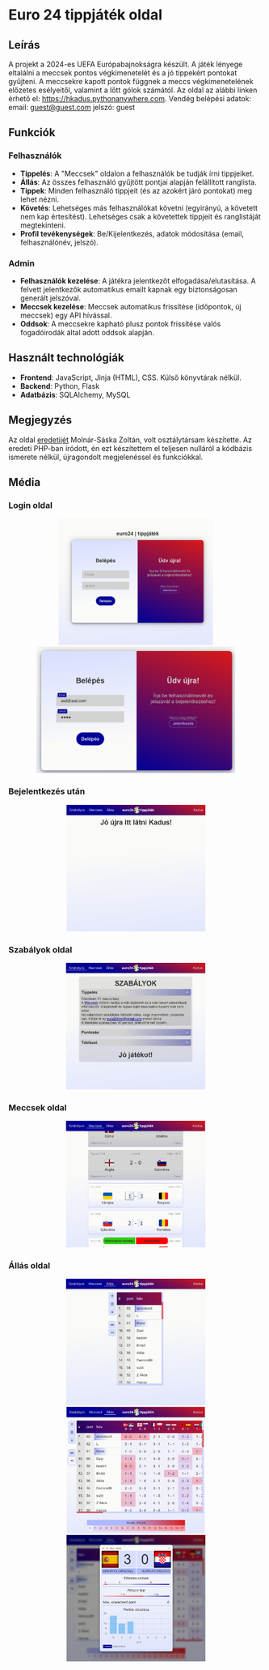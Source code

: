 
# Euro 24 tippjáték oldal
## Leírás

A projekt a 2024-es UEFA Európabajnokságra készült. A játék lényege eltalálni a meccsek pontos végkimenetelét és a jó tippekért pontokat gyűjteni.
A meccsekre kapott pontok függnek a meccs végkimenetelének előzetes esélyeitől, valamint a lőtt gólok számától.
Az oldal az alábbi linken érhető el: <https://hkadus.pythonanywhere.com>.
Vendég belépési adatok:
email: guest@guest.com
jelszó: guest

## Funkciók

### Felhasználók
- **Tippelés**: A "Meccsek" oldalon a felhasználók be tudják írni tippjeiket.
- **Állás**: Az összes felhasználó gyűjtött pontjai alapján felállított ranglista.
- **Tippek**: Minden felhasználó tippjeit (és az azokért járó pontokat) meg lehet nézni.
- **Követés**: Lehetséges más felhasználókat követni (egyirányú, a követett nem kap értesítést). Lehetséges csak a követettek tippjeit és ranglistáját megtekinteni.
- **Profil tevékenységek**: Be/Kijelentkezés, adatok módosítása (email, felhasználónév, jelszó).

### Admin
- **Felhasználók kezelése**: A játékra jelentkezőt elfogadása/elutasítása. A felvett jelentkezők automatikus emailt kapnak egy biztonságosan generált jelszóval.
- **Meccsek kezelése**: Meccsek automatikus frissítése (időpontok, új meccsek) egy API hívással.
- **Oddsok**: A meccsekre kapható plusz pontok frissítése valós fogadóirodák által adott oddsok alapján.

## Használt technológiák
- **Frontend**: JavaScript, Jinja (HTML), CSS. Külső könyvtárak nélkül.
- **Backend**: Python, Flask
- **Adatbázis**: SQLAlchemy, MySQL

## Megjegyzés
Az oldal [eredetijét](http://molnar-saska.hu/) Molnár-Sáska Zoltán, volt osztálytársam készítette. Az eredeti PHP-ban íródott, én ezt készítettem el teljesen nulláról a kódbázis ismerete nélkül, újragondolt megjelenéssel és funkciókkal.

## Média
### Login oldal
<p align="middle">
   <img src="media/login.PNG" height="250">
   <img src="media/login_filled.PNG" height="250">
</p>

### Bejelentkezés után
<p align="middle">
   <img src="media/udv.PNG" height="250">
</p>

### Szabályok oldal
<p align="middle">
   <img src="media/szabalyok.PNG" height="250">
</p>

### Meccsek oldal
<p align="middle">
   <img src="media/meccsek.PNG" height="250">
</p>

### Állás oldal
<p align="middle">
   <img src="media/allas1.PNG" height="250">
   <img src="media/allas2.PNG" height="250">
   <img src="media/allas3.PNG" height="250">
</p>

